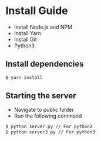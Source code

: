 # Install Guide

- Install Node.js and NPM
- Install Yarn
- Install Git
- Python3

## Install dependencies 
```sh
$ yarn install
```

## Starting the server
- Navigate to public folder
- Run the following command
```sh
$ python server.py // For python2
$ python server3.py // For python3
```

